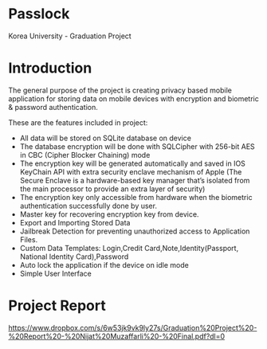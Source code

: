 # Passlock
Korea University - Graduation Project

# Introduction

The general purpose of the project is creating privacy based mobile application for storing data on mobile devices with encryption and biometric & password authentication.

These are the features included in project:
- All data will be stored on SQLite database on device
-	The database encryption will be done with SQLCipher with 256-bit AES in CBC (Cipher Blocker Chaining) mode
-	The encryption key will be generated automatically and saved in IOS KeyChain API with extra security enclave mechanism of Apple (The Secure Enclave is a hardware-based key manager that’s isolated from the main processor to provide an extra layer of security)
-	The encryption key only accessible from hardware when the biometric authentication successfully done by user. 
-	Master key for recovering encryption key from device. 
-	Export and Importing Stored Data
-	Jailbreak Detection for preventing unauthorized access to Application Files. 
-	Custom Data Templates: Login,Credit Card,Note,Identity(Passport, National Identity Card),Password
-	Auto lock the application if the device on idle mode 
-	Simple User Interface

# Project Report
https://www.dropbox.com/s/6w53jk9vk9ly27s/Graduation%20Project%20-%20Report%20-%20Nijat%20Muzaffarli%20-%20Final.pdf?dl=0
